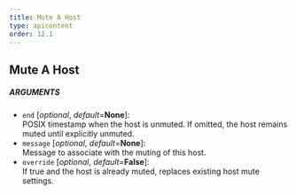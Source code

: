 ```yaml
---
title: Mute A Host
type: apicontent
order: 12.1
---
```


## Mute A Host
##### ARGUMENTS

* `end` [*optional*, *default*=**None**]:  
    POSIX timestamp when the host is unmuted. If omitted, the host remains muted until explicitly unmuted.
* `message` [*optional*, *default*=**None**]:  
    Message to associate with the muting of this host.
* `override` [*optional*, *default*=**False**]:  
    If true and the host is already muted, replaces existing host mute settings.